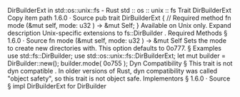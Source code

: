 DirBuilderExt in std::os::unix::fs - Rust
std
::
os
::
unix
::
fs
Trait
DirBuilderExt
Copy item path
1.6.0
·
Source
pub trait DirBuilderExt {
    // Required method
    fn
mode
(&mut self, mode:
u32
) -> &mut Self;
}
Available on
Unix
only.
Expand description
Unix-specific extensions to
fs::DirBuilder
.
Required Methods
§
1.6.0
·
Source
fn
mode
(&mut self, mode:
u32
) -> &mut Self
Sets the mode to create new directories with. This option defaults to
0o777.
§
Examples
use
std::fs::DirBuilder;
use
std::os::unix::fs::DirBuilderExt;
let
mut
builder = DirBuilder::new();
builder.mode(
0o755
);
Dyn Compatibility
§
This trait is
not
dyn compatible
.
In older versions of Rust, dyn compatibility was called "object safety", so this trait is not object safe.
Implementors
§
1.6.0
·
Source
§
impl
DirBuilderExt
for
DirBuilder